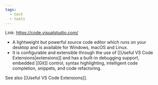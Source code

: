 ```yaml
---
tags:
  - tech
  - tools
---
```

Link: https://code.visualstudio.com/
- A lightweight but powerful source code editor which runs on your desktop and is available for Windows, macOS and Linux.
- It is configurable and extensible through the use of [[Useful VS Code Extensions|extensions]] and has a built-in debugging support, embedded [[Git]] control, syntax highlighting, intelligent code completion, snippets, and code refactoring.

See also [[Useful VS Code Extensions]].